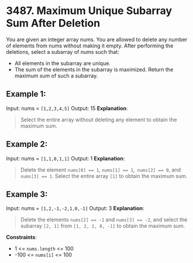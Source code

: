 # 3487. Maximum Unique Subarray Sum After Deletion
You are given an integer array nums.
You are allowed to delete any number of elements from nums without making it empty. After performing the deletions, select a subarray of nums such that:
- All elements in the subarray are unique.
- The sum of the elements in the subarray is maximized.
Return the maximum sum of such a subarray.

 

## Example 1:

Input: nums = `[1,2,3,4,5]`
Output: 15
**Explanation**:
> Select the entire array without deleting any element to obtain the maximum sum.

## Example 2:

Input: nums = `[1,1,0,1,1]`
Output: 1
**Explanation**:
> Delete the element `nums[0] == 1`, `nums[1] == 1`,` nums[2] == 0`, and `nums[3] == 1`. Select the entire array `[1]` to obtain the maximum sum.

## Example 3:

Input: nums = `[1,2,-1,-2,1,0,-1]`
Output: 3
**Explanation**:
> Delete the elements `nums[2] == -1` and `nums[3] == -2`, and select the subarray `[2, 1]` from `[1, 2, 1, 0, -1]` to obtain the maximum sum.

 

**Constraints**:
- 1 <= `nums.length` <= 100
- -100 <= `nums[i]` <= 100